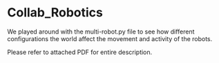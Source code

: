 # Collab_Robotics

We played around with the multi-robot.py file to see how different configurations the world affect the movement and activity of the robots.


Please refer to attached PDF for entire description.
